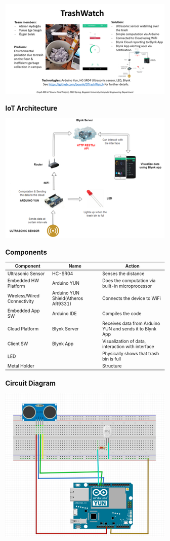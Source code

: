 
![TrashWatch Report](https://github.com/bounIoT/TrashWatch/blob/master/Figures/TrashWatch%20One%20Pager%20Report.png?raw=true "TrashWatch Report")


<h2>IoT Architecture</h2>

![IoT Architecture](https://github.com/bounIoT/TrashWatch/blob/master/Figures/iot-architecture.png "IoT Architecture")

<h2>Components</h2>

| Component                   | Name                               | Action                                                   |
|-----------------------------|------------------------------------|----------------------------------------------------------|
| Ultrasonic Sensor           | HC-SR04                            | Senses the distance                                      |
| Embedded HW Platform        | Arduino YUN                        | Does the computation via built-in microprocessor         |
| Wireless/Wired Connectivity | Arduino YUN Shield(Atheros AR9331) | Connects the device to WiFi                              |
| Embedded App SW             | Arduino IDE                        | Compiles the code                                        |
| Cloud Platform              | Blynk Server                       | Receives data from Arduino YUN and sends it to Blynk App |
| Client SW                   | Blynk App                          | Visualization of data, interaction with interface        |
| LED                         |                                    | Physically shows that trash bin is full                  |
| Metal Holder                |                                    | Structure                                                |

<h2>Circuit Diagram</h2>

![Circuit Diagram](https://github.com/bounIoT/TrashWatch/blob/master/Figures/circuit-diagram.png "Circuit Diagram")
